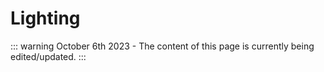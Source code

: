 # Lighting

::: warning
October 6th 2023 - The content of this page is currently being edited/updated.
:::